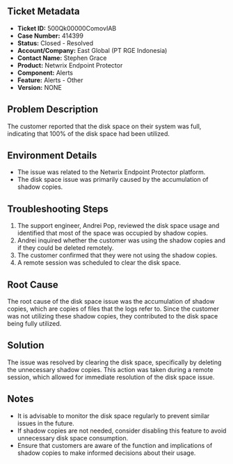 ## Ticket Metadata
- **Ticket ID:** 500Qk00000ComovIAB
- **Case Number:** 414399
- **Status:** Closed - Resolved
- **Account/Company:** East Global (PT RGE Indonesia)
- **Contact Name:** Stephen Grace
- **Product:** Netwrix Endpoint Protector
- **Component:** Alerts
- **Feature:** Alerts - Other
- **Version:** NONE

## Problem Description
The customer reported that the disk space on their system was full, indicating that 100% of the disk space had been utilized.

## Environment Details
- The issue was related to the Netwrix Endpoint Protector platform.
- The disk space issue was primarily caused by the accumulation of shadow copies.

## Troubleshooting Steps
1. The support engineer, Andrei Pop, reviewed the disk space usage and identified that most of the space was occupied by shadow copies.
2. Andrei inquired whether the customer was using the shadow copies and if they could be deleted remotely.
3. The customer confirmed that they were not using the shadow copies.
4. A remote session was scheduled to clear the disk space.

## Root Cause
The root cause of the disk space issue was the accumulation of shadow copies, which are copies of files that the logs refer to. Since the customer was not utilizing these shadow copies, they contributed to the disk space being fully utilized.

## Solution
The issue was resolved by clearing the disk space, specifically by deleting the unnecessary shadow copies. This action was taken during a remote session, which allowed for immediate resolution of the disk space issue.

## Notes
- It is advisable to monitor the disk space regularly to prevent similar issues in the future.
- If shadow copies are not needed, consider disabling this feature to avoid unnecessary disk space consumption.
- Ensure that customers are aware of the function and implications of shadow copies to make informed decisions about their usage.